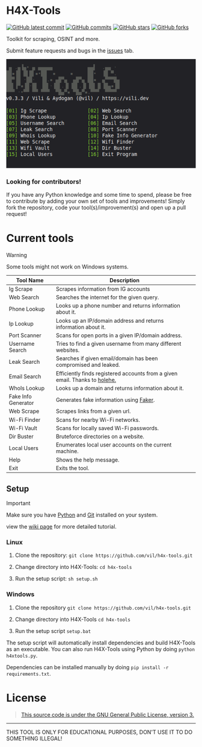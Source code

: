 # H4X-Tools

[![GitHub latest commit](https://badgen.net/github/last-commit/vil/H4X-Tools)](https://GitHub.com/vil/H4X-Tools/commit/)
[![GitHub commits](https://badgen.net/github/commits/vil/H4X-Tools)](https://GitHub.com/vil/H4X-Tools/commit/)
[![GitHub stars](https://badgen.net/github/stars/vil/H4X-Tools)](https://GitHub.com/vil/H4X-Tools/stargazers/)
[![GitHub forks](https://badgen.net/github/forks/vil/H4X-Tools)](https://GitHub.com/vil/H4X-Tools/network/)

Toolkit for scraping, OSINT and more.

Submit feature requests and bugs in the [issues](https://github.com/vil/H4X-Tools/issues) tab.

![](https://github.com/AydoganCan60/H4X-Tools/blob/master/img/gui-v0.3.3.png)

### Looking for contributors!

If you have any Python knowledge and some time to spend, please be free to contribute by adding your own set of tools
and improvements! Simply fork the repository, code your tool(s)/improvement(s) and open up a pull request!

# Current tools

> [!WARNING]
> Some tools might not work on Windows systems.

| Tool Name           | Description                                                                                                       |
|---------------------|-------------------------------------------------------------------------------------------------------------------|
| Ig Scrape           | Scrapes information from IG accounts                                                                              |
| Web Search          | Searches the internet for the given query.                                                                        |
| Phone Lookup        | Looks up a phone number and returns information about it.                                                         |
| Ip Lookup           | Looks up an IP/domain address and returns information about it.                                                   |
| Port Scanner        | Scans for open ports in a given IP/domain address.                                                                |
| Username Search     | Tries to find a given username from many different websites.                                                      |
| Leak Search			      | Searches if given email/domain has been compromised and leaked.                                                   |
| Email Search        | Efficiently finds registered accounts from a given email. Thanks to [holehe.](https://github.com/megadose/holehe) |
| WhoIs Lookup        | Looks up a domain and returns information about it.                                                               |
| Fake Info Generator | Generates fake information using [Faker](https://pypi.org/project/Faker/).                                        |
| Web Scrape          | Scrapes links from a given url.                                                                                   |
| Wi-Fi Finder        | Scans for nearby Wi-Fi networks.                                                                                  |
| Wi-Fi Vault         | Scans for locally saved Wi-Fi passwords.                                                                          |
| Dir Buster          | Bruteforce directories on a website.                                                                              |
| Local Users			      | Enumerates local user accounts on the current machine.                                                            |
| Help                | Shows the help message.                                                                                           |
| Exit                | Exits the tool.                                                                                                   |

## Setup

> [!IMPORTANT]
> Make sure you have [Python](https://www.python.org/downloads/) and [Git](https://git-scm.com/downloads) installed on
> your system.
>
> view the [wiki page](https://github.com/vil/H4X-Tools/wiki) for more detailed tutorial.

### Linux

1. Clone the repository: `git clone https://github.com/vil/h4x-tools.git`

2. Change directory into H4X-Tools: `cd h4x-tools`

3. Run the setup script: `sh setup.sh`

### Windows

1. Clone the repository `git clone https://github.com/vil/h4x-tools.git`

2. Change directory into H4X-Tools `cd h4x-tools`

3. Run the setup script `setup.bat`

The setup script will automatically install dependencies and build H4X-Tools as an executable.
You can also run H4X-Tools using Python by doing `python h4xtools.py`.

Dependencies can be installed manually by doing `pip install -r requirements.txt`.

# License

> [This source code is under the GNU General Public License, version 3.](https://www.gnu.org/licenses/gpl-3.0.txt)

-------------------------------------------
THIS TOOL IS ONLY FOR EDUCATIONAL PURPOSES, DON'T USE IT TO DO SOMETHING ILLEGAL!
